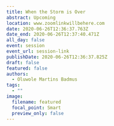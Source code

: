 ```yaml
---
title: When the Storm is Over
abstract: Upcoming
location: www.zoomlinkwillbehere.com
date: 2020-06-26T12:36:37.763Z
date_end: 2020-06-26T12:37:40.471Z
all_day: false
event: session
event_url: session-link
publishDate: 2020-06-26T12:36:37.825Z
draft: false
featured: false
authors:
  - Oluwole Martins Badmus
tags:
  - ""
image:
  filename: featured
  focal_point: Smart
  preview_only: false
---
```

